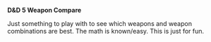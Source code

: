 **D&D 5 Weapon Compare**

Just something to play with to see which weapons and weapon combinations are best. The math is known/easy.  This is just for fun.
